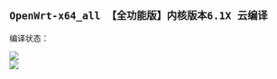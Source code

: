 ## `OpenWrt-x64_all 【全功能版】内核版本6.1X 云编译`
编译状态：

<a href="https://github.com/gxnas/OpenWrt_Build_x64_all/actions/workflows/OpenWrt_Build_x64_all.yml">
    <img src="https://github.com/gxnas/OpenWrt_Build_x64_all/actions/workflows/OpenWrt_Build_x64_all.yml/badge.svg?style=flat" />
</a>

</br>
<a href="https://github.com/gxnas/OpenWrt_Build_x64_all/actions/workflows/compile.yml">
    <img src="https://github.com/gxnas/OpenWrt_Build_x64_all/actions/workflows/compile.yml/badge.svg?style=flat" />
</a>
